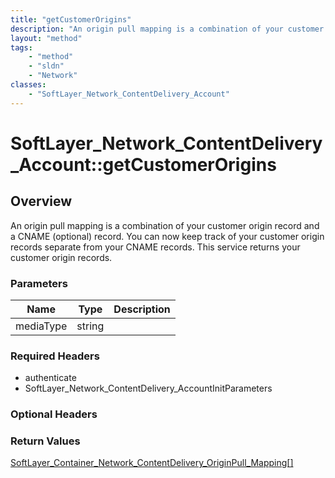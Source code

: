 ```yaml
---
title: "getCustomerOrigins"
description: "An origin pull mapping is a combination of your customer origin record and a CNAME (optional) record. You can now keep t... "
layout: "method"
tags:
    - "method"
    - "sldn"
    - "Network"
classes:
    - "SoftLayer_Network_ContentDelivery_Account"
---
```

# SoftLayer_Network_ContentDelivery_Account::getCustomerOrigins
## Overview 
An origin pull mapping is a combination of your customer origin record and a CNAME (optional) record. You can now keep track of your customer origin records separate from your CNAME records. This service returns your customer origin records. 

### Parameters 
|Name | Type | Description |
| --- | --- | --- |
|mediaType| string| |


### Required Headers
* authenticate
* SoftLayer_Network_ContentDelivery_AccountInitParameters

### Optional Headers

### Return Values
<a href='/reference/datatypes/SoftLayer_Container_Network_ContentDelivery_OriginPull_Mapping'>SoftLayer_Container_Network_ContentDelivery_OriginPull_Mapping[] </a>

